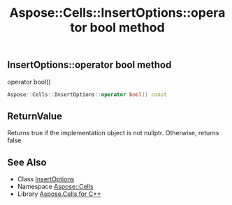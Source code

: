 ﻿---
title: Aspose::Cells::InsertOptions::operator bool method
linktitle: operator bool
second_title: Aspose.Cells for C++ API Reference
description: 'Aspose::Cells::InsertOptions::operator bool method. operator bool() in C++.'
type: docs
weight: 400
url: /cpp/aspose.cells/insertoptions/operator_bool/
---
## InsertOptions::operator bool method


operator bool()

```cpp
Aspose::Cells::InsertOptions::operator bool() const
```


## ReturnValue

Returns true if the implementation object is not nullptr. Otherwise, returns false

## See Also

* Class [InsertOptions](../)
* Namespace [Aspose::Cells](../../)
* Library [Aspose.Cells for C++](../../../)
